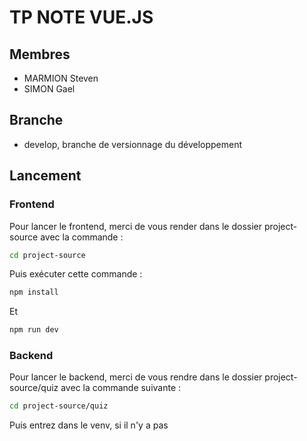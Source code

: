 # TP NOTE VUE.JS

## Membres

- MARMION Steven
- SIMON Gael

## Branche

- develop, branche de versionnage du développement

## Lancement

### Frontend

Pour lancer le frontend, merci de vous render dans le dossier project-source avec la commande :

```bash
cd project-source
```

Puis exécuter cette commande :

```bash
npm install
```

Et 

```bash
npm run dev
```

### Backend

Pour lancer le backend, merci de vous rendre dans le dossier project-source/quiz avec la commande suivante :


```bash
cd project-source/quiz
```

Puis entrez dans le venv, si il n'y a pas 
